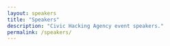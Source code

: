 ```yaml
---
layout: speakers
title: "Speakers"
description: "Civic Hacking Agency event speakers."
permalink: /speakers/
---
```

